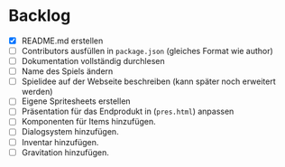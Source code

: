 # Backlog

- [x] README.md erstellen
- [ ] Contributors ausfüllen in `package.json` (gleiches Format wie author)
- [ ] Dokumentation vollständig durchlesen
- [ ] Name des Spiels ändern
- [ ] Spielidee auf der Webseite beschreiben (kann später noch erweitert werden)
- [ ] Eigene Spritesheets erstellen
- [ ] Präsentation für das Endprodukt in (`pres.html`) anpassen
- [ ] Komponenten für Items hinzufügen.
- [ ] Dialogsystem hinzufügen.
- [ ] Inventar hinzufügen.
- [ ] Gravitation hinzufügen.
